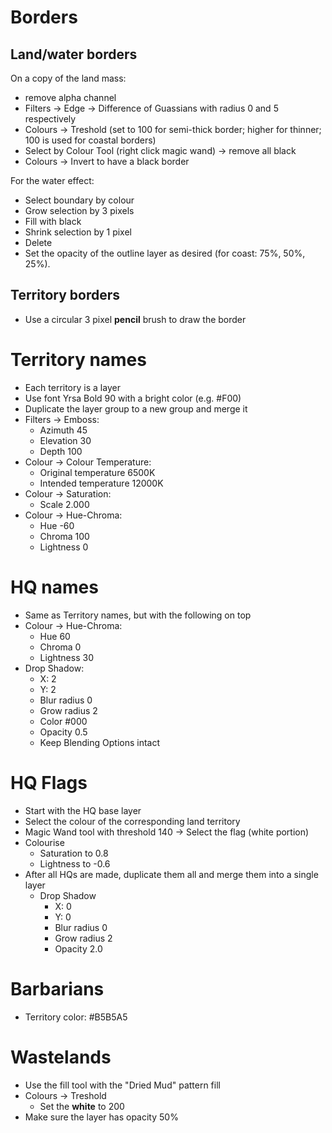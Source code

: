 # Borders

## Land/water borders
On a copy of the land mass:
 - remove alpha channel
 - Filters -> Edge -> Difference of Guassians with radius 0 and 5 respectively
 - Colours -> Treshold (set to 100 for semi-thick border; higher for thinner; 100 is used for coastal borders)
 - Select by Colour Tool (right click magic wand) -> remove all black
 - Colours -> Invert to have a black border

For the water effect:
 - Select boundary by colour
 - Grow selection by 3 pixels
 - Fill with black
 - Shrink selection by 1 pixel
 - Delete
 - Set the opacity of the outline layer as desired (for coast: 75%, 50%, 25%).

## Territory borders
 - Use a circular 3 pixel __pencil__ brush to draw the border

# Territory names
 - Each territory is a layer
 - Use font Yrsa Bold 90 with a bright color (e.g. #F00)
 - Duplicate the layer group to a new group and merge it
 - Filters -> Emboss:
   - Azimuth 45
   - Elevation 30
   - Depth 100
 - Colour -> Colour Temperature:
   - Original temperature 6500K
   - Intended temperature 12000K
 - Colour -> Saturation:
   - Scale 2.000
 - Colour -> Hue-Chroma:
   - Hue -60
   - Chroma 100
   - Lightness 0

# HQ names
 - Same as Territory names, but with the following on top
 - Colour -> Hue-Chroma:
   - Hue 60
   - Chroma 0
   - Lightness 30
 - Drop Shadow:
   - X: 2
   - Y: 2
   - Blur radius 0
   - Grow radius 2
   - Color #000
   - Opacity 0.5
   - Keep Blending Options intact

# HQ Flags
 - Start with the HQ base layer
 - Select the colour of the corresponding land territory
 - Magic Wand tool with threshold 140 -> Select the flag (white portion)
 - Colourise
   - Saturation to 0.8
   - Lightness to -0.6
 - After all HQs are made, duplicate them all and merge them into a single layer
   - Drop Shadow
     - X: 0
     - Y: 0
     - Blur radius 0
     - Grow radius 2
     - Opacity 2.0
   
# Barbarians
 - Territory color: #B5B5A5

# Wastelands
 - Use the fill tool with the "Dried Mud" pattern fill
 - Colours -> Treshold
   - Set the __white__ to 200
 - Make sure the layer has opacity 50%